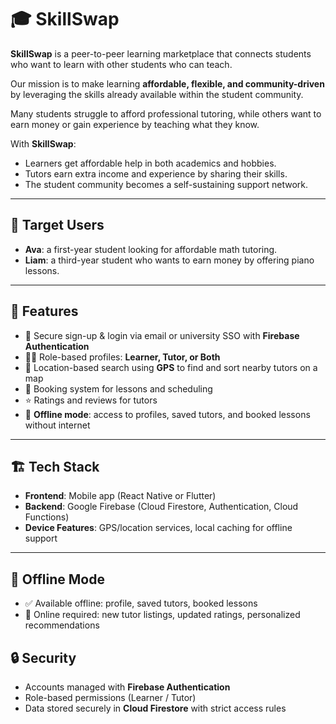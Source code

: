 # 🎓 SkillSwap

**SkillSwap** is a peer-to-peer learning marketplace that connects students who want to learn with other students who can teach.  

Our mission is to make learning **affordable, flexible, and community-driven** by leveraging the skills already available within the student community.  

Many students struggle to afford professional tutoring, while others want to earn money or gain experience by teaching what they know.  

With **SkillSwap**:
- Learners get affordable help in both academics and hobbies.  
- Tutors earn extra income and experience by sharing their skills.  
- The student community becomes a self-sustaining support network.  

---

## 🎯 Target Users
- **Ava**: a first-year student looking for affordable math tutoring.  
- **Liam**: a third-year student who wants to earn money by offering piano lessons.  

---

## 🚀 Features
- 🔐 Secure sign-up & login via email or university SSO with **Firebase Authentication**  
- 👩‍🏫 Role-based profiles: **Learner, Tutor, or Both**  
- 📍 Location-based search using **GPS** to find and sort nearby tutors on a map  
- 📝 Booking system for lessons and scheduling  
- ⭐ Ratings and reviews for tutors  
- 💾 **Offline mode**: access to profiles, saved tutors, and booked lessons without internet  

---

## 🏗️ Tech Stack
- **Frontend**: Mobile app (React Native or Flutter)  
- **Backend**: Google Firebase (Cloud Firestore, Authentication, Cloud Functions)  
- **Device Features**: GPS/location services, local caching for offline support  

---

## 📡 Offline Mode
- ✅ Available offline: profile, saved tutors, booked lessons  
- 🔄 Online required: new tutor listings, updated ratings, personalized recommendations


  

## 🔒 Security
- Accounts managed with **Firebase Authentication**  
- Role-based permissions (Learner / Tutor)  
- Data stored securely in **Cloud Firestore** with strict access rules  
